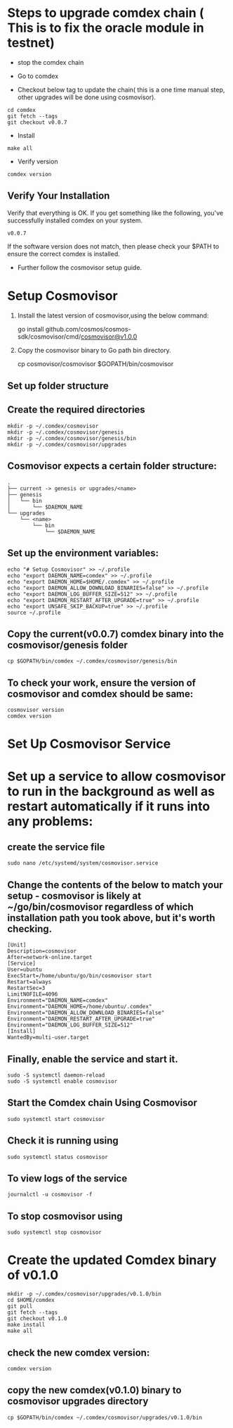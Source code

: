 # Steps to upgrade comdex chain ( This is to fix the oracle module in testnet)

* stop the comdex chain

* Go to comdex 

* Checkout below tag to update the chain( this is a one time manual step, other upgrades will be done using cosmovisor).

```shell
cd comdex
git fetch --tags
git checkout v0.0.7
```
* Install
```shell
make all
```

* Verify version
```shell
comdex version
```
## Verify Your Installation

Verify that everything is OK. If you get something like the following, you've successfully installed comdex on your system.

```shell
v0.0.7
```
If the software version does not match, then please check your $PATH to ensure the correct comdex is installed.

* Further follow the cosmovisor setup guide.

# Setup Cosmovisor

1. Install the latest version of cosmovisor,using the below command:

    go install github.com/cosmos/cosmos-sdk/cosmovisor/cmd/cosmovisor@v1.0.0

2. Copy the cosmovisor binary to Go path bin directory.

    cp cosmovisor/cosmovisor $GOPATH/bin/cosmovisor

## Set up folder structure

## Create the required directories

    mkdir -p ~/.comdex/cosmovisor
    mkdir -p ~/.comdex/cosmovisor/genesis
    mkdir -p ~/.comdex/cosmovisor/genesis/bin
    mkdir -p ~/.comdex/cosmovisor/upgrades

## Cosmovisor expects a certain folder structure:

    .
    ├── current -> genesis or upgrades/<name>
    ├── genesis
    │   └── bin
    │       └── $DAEMON_NAME
    └── upgrades
        └── <name>
            └── bin
                └── $DAEMON_NAME


## Set up the environment variables:

    echo "# Setup Cosmovisor" >> ~/.profile
    echo "export DAEMON_NAME=comdex" >> ~/.profile
    echo "export DAEMON_HOME=$HOME/.comdex" >> ~/.profile
    echo "export DAEMON_ALLOW_DOWNLOAD_BINARIES=false" >> ~/.profile
    echo "export DAEMON_LOG_BUFFER_SIZE=512" >> ~/.profile
    echo "export DAEMON_RESTART_AFTER_UPGRADE=true" >> ~/.profile
    echo "export UNSAFE_SKIP_BACKUP=true" >> ~/.profile
    source ~/.profile

## Copy the current(v0.0.7) comdex binary into the cosmovisor/genesis folder

    cp $GOPATH/bin/comdex ~/.comdex/cosmovisor/genesis/bin

## To check your work, ensure the version of cosmovisor and comdex should be same:

    cosmovisor version
    comdex version

# Set Up Cosmovisor Service

# Set up a service to allow cosmovisor to run in the background as well as restart automatically if it runs into any problems:

## create the service file

    sudo nano /etc/systemd/system/cosmovisor.service

## Change the contents of the below to match your setup - cosmovisor is likely at ~/go/bin/cosmovisor regardless of which installation path you took above, but it's worth checking.

    [Unit]
    Description=cosmovisor
    After=network-online.target
    [Service]
    User=ubuntu
    ExecStart=/home/ubuntu/go/bin/cosmovisor start
    Restart=always
    RestartSec=3
    LimitNOFILE=4096
    Environment="DAEMON_NAME=comdex"
    Environment="DAEMON_HOME=/home/ubuntu/.comdex"
    Environment="DAEMON_ALLOW_DOWNLOAD_BINARIES=false"
    Environment="DAEMON_RESTART_AFTER_UPGRADE=true"
    Environment="DAEMON_LOG_BUFFER_SIZE=512"
    [Install]
    WantedBy=multi-user.target

## Finally, enable the service and start it.

    sudo -S systemctl daemon-reload
    sudo -S systemctl enable cosmovisor

## Start the Comdex chain Using Cosmovisor

    sudo systemctl start cosmovisor

## Check it is running using

    sudo systemctl status cosmovisor

## To view logs of the service

    journalctl -u cosmovisor -f

## To stop cosmovisor using

    sudo systemctl stop cosmovisor

# Create the updated Comdex binary of v0.1.0

    mkdir -p ~/.comdex/cosmovisor/upgrades/v0.1.0/bin
    cd $HOME/comdex
    git pull
    git fetch --tags
    git checkout v0.1.0
    make install
    make all

## check the new comdex version:

    comdex version

## copy the new comdex(v0.1.0) binary to cosmovisor upgrades directory

    cp $GOPATH/bin/comdex ~/.comdex/cosmovisor/upgrades/v0.1.0/bin

